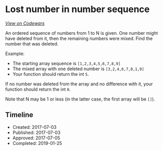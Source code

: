# Lost number in number sequence
[*View on Codewars*](https://www.codewars.com/kata/lost-number-in-number-sequence)

An ordered sequence of numbers from 1 to N is given. One number might have deleted from it, then the remaining numbers were mixed. Find the number that was deleted.

Example: 
 - The starting array sequence is `[1,2,3,4,5,6,7,8,9]`
 - The mixed array with one deleted number is `[3,2,4,6,7,8,1,9]`
 - Your function should return the int `5`.

If no number was deleted from the array and no difference with it, your function should return the int `0`.

Note that N may be 1 or less (in the latter case, the first array will be `[]`).

## Timeline
- Created: 2017-07-03
- Published: 2017-07-03
- Approved: 2017-07-05
- Completed: 2019-01-25